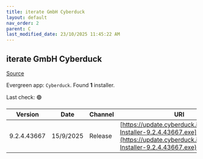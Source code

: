 ```yaml
---
title: iterate GmbH Cyberduck
layout: default
nav_order: 2
parent: C
last_modified_date: 23/10/2025 11:45:22 AM
---
```


## iterate GmbH Cyberduck

[Source](https://cyberduck.io/)

Evergreen app: `Cyberduck`. Found **1** installer.

Last check: 🟢

| Version     | Date      | Channel | URI                                                                                                                                |
| ----------- | --------- | ------- | ---------------------------------------------------------------------------------------------------------------------------------- |
| 9.2.4.43667 | 15/9/2025 | Release | [https://update.cyberduck.io/Cyberduck-Installer-9.2.4.43667.exe](https://update.cyberduck.io/Cyberduck-Installer-9.2.4.43667.exe) |
